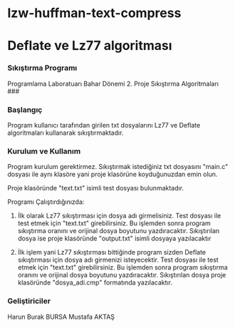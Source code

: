 # lzw-huffman-text-compress

# Deflate ve Lz77 algoritması #



### Sıkıştırma Programı ###

Programlama Laboratuarı Bahar Dönemi 2. Proje Sıkıştırma Algoritmaları ###


### Başlangıç ###

Program kullanıcı tarafından girilen txt dosyalarını Lz77 ve Deflate 
algoritmaları kullanarak sıkıştırmaktadır.

### Kurulum ve Kullanım ###

Program kurulum gerektirmez. Sıkıştırmak istediğiniz txt dosyasını
"main.c" dosyası ile aynı klasöre yani proje klasörüne koyduğunuzdan emin olun.

Proje klasöründe "text.txt" isimli test dosyası bulunmaktadır.

Programı Çalıştırdığınızda: 


1) İlk olarak Lz77 sıkıştırması için dosya adı girmelisiniz.
Test dosyası ile test etmek için "text.txt" girebilirsiniz.
Bu işlemden sonra program sıkıştırma oranını ve orijinal dosya 
boyutunu yazdıracaktır.
Sıkıştırılan dosya ise proje klasöründe "output.txt" isimli dosyaya yazılacaktır


2) İlk işlem yani Lz77 sıkıştırması bittiğinde program sizden Deflate sıkıştırması için 
dosya adı girmenizi isteyecektir. Test dosyası ile test etmek için "text.txt" girebilirsiniz.
Bu işlemden sonra program sıkıştırma oranını ve orijinal dosya 
boyutunu yazdıracaktır.
Sıkıştırılan dosya proje klasöründe "dosya_adi.cmp" formatında yazılacaktır.


### Geliştiriciler ###

Harun Burak BURSA
Mustafa AKTAŞ
